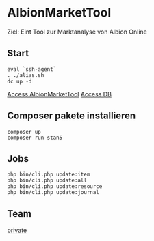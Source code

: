 # AlbionMarketTool

Ziel: Eint Tool zur Marktanalyse von Albion Online

## Start
```shell
eval `ssh-agent`
. ./alias.sh
dc up -d
```

[Access AlbionMarketTool](http://localhost:8080)
[Access DB](http://localhost:8081)

## Composer pakete installieren

```shell
composer up
composer run stan5
```

## Jobs
```shell 
php bin/cli.php update:item
php bin/cli.php update:all
php bin/cli.php update:resource
php bin/cli.php update:journal
```

## Team

[private](https://confluence.mehrkanal.com/#recently-worked)
